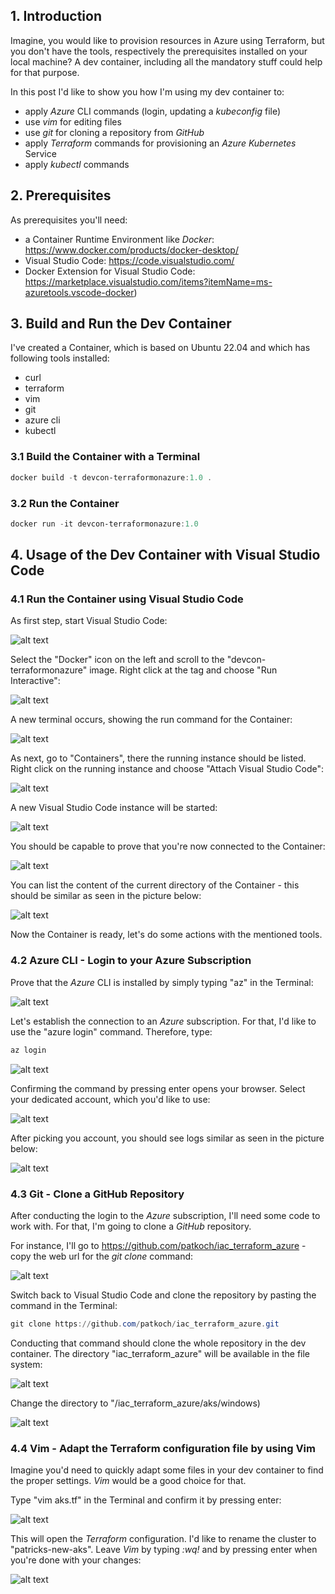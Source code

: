 ## 1. Introduction

Imagine, you would like to provision resources in Azure using Terraform, but you don't have the tools, respectively the prerequisites installed on your local machine?
A dev container, including all the mandatory stuff could help for that purpose.

In this post I'd like to show you how I'm using my dev container to:
  * apply *Azure* CLI commands (login, updating a *kubeconfig* file)
  * use *vim* for editing files
  * use *git* for cloning a repository from *GitHub*
  * apply *Terraform* commands for provisioning an *Azure* *Kubernetes* Service
  * apply *kubectl* commands

## 2. Prerequisites

As prerequisites you'll need:

  * a Container Runtime Environment like *Docker*: https://www.docker.com/products/docker-desktop/
  * Visual Studio Code: https://code.visualstudio.com/
  * Docker Extension for Visual Studio Code: https://marketplace.visualstudio.com/items?itemName=ms-azuretools.vscode-docker)

## 3. Build and Run the Dev Container

I've created a Container, which is based on Ubuntu 22.04 and which has following tools installed:

  * curl
  * terraform
  * vim
  * git
  * azure cli
  * kubectl


### 3.1 Build the Container with a Terminal

``` powershell
docker build -t devcon-terraformonazure:1.0 . 
``` 

### 3.2 Run the Container

``` powershell
docker run -it devcon-terraformonazure:1.0 
``` 

## 4. Usage of the Dev Container with Visual Studio Code

### 4.1 Run the Container using Visual Studio Code

As first step, start Visual Studio Code:

![alt text](pictures/01_StartVSCode.png)

Select the "Docker" icon on the left and scroll to the "devcon-terraformonazure" image. Right click at the tag and choose "Run Interactive":

![alt text](pictures/02_RunContainerInteractive.png)

A new terminal occurs, showing the run command for the Container:

![alt text](pictures/03_RunContainerInteractiveExecuted.png)

As next, go to "Containers", there the running instance should be listed. Right click on the running instance and choose "Attach Visual Studio Code":

![alt text](pictures/04_AttachVSCode.png)

A new Visual Studio Code instance will be started:

![alt text](pictures/05_NewVSCodeInstance.png)

You should be capable to prove that you're now connected to the Container:

![alt text](pictures/06_ContainerConnected.png)

You can list the content of the current directory of the Container - this should be similar as seen in the picture below:

![alt text](pictures/07_NewTerminalShowDirectory.png)

Now the Container is ready, let's do some actions with the mentioned tools.

### 4.2 Azure CLI - Login to your Azure Subscription

Prove that the *Azure* CLI is installed by simply typing "az" in the Terminal:

![alt text](pictures/08_az_01.png)

Let's establish the connection to an *Azure* subscription. For that, I'd like to use the "azure login" command. Therefore, type:

``` powershell
az login
``` 

![alt text](pictures/09_az_02_login.png)

Confirming the command by pressing enter opens your browser. 
Select your dedicated account, which you'd like to use:

![alt text](pictures/10_az_03_pick_account.png)

After picking you account, you should see logs similar as seen in the picture below:

![alt text](pictures/11_az_04_az-account-show.png)

### 4.3 Git - Clone a GitHub Repository

After conducting the login to the *Azure* subscription, I'll need some code to work with.
For that, I'm going to clone a *GitHub* repository.

For instance, I'll go to https://github.com/patkoch/iac_terraform_azure - copy the web url for the *git clone* command:


![alt text](pictures/12_github_clone-repo.png)

Switch back to Visual Studio Code and clone the repository by pasting the command in the Terminal:

``` powershell
git clone https://github.com/patkoch/iac_terraform_azure.git
``` 
Conducting that command should clone the whole repository in the dev container. The directory "iac_terraform_azure" will be available in the file system:

![alt text](pictures/13_vscode_show-cloned-repo.png)

Change the directory to "/iac_terraform_azure/aks/windows)

![alt text](pictures/14_vscode_show-terraform-file.png)

### 4.4 Vim - Adapt the Terraform configuration file by using Vim

Imagine you'd need to quickly adapt some files in your dev container to find the proper settings. *Vim* would be a good choice for that.

Type "vim aks.tf" in the Terminal and confirm it by pressing enter:

![alt text](pictures/15_vim_terraform-file.png)

This will open the *Terraform* configuration. I'd like to rename the cluster to "patricks-new-aks". Leave *Vim* by typing *:wq!* and by pressing enter when you're done with your changes:

![alt text](pictures/16_vim_rename-aks-cluster.png)